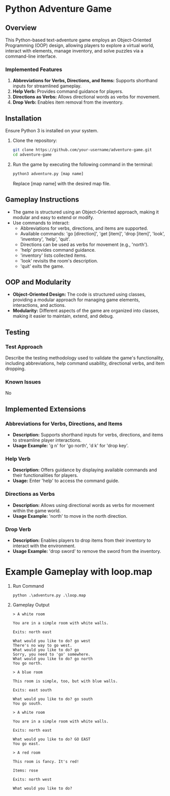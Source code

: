 # Python Adventure Game

## Overview
This Python-based text-adventure game employs an Object-Oriented Programming (OOP) design, allowing players to explore a virtual world, interact with elements, manage inventory, and solve puzzles via a command-line interface.

### Implemented Features
1. **Abbreviations for Verbs, Directions, and Items:** Supports shorthand inputs for streamlined gameplay.
2. **Help Verb:** Provides command guidance for players.
3. **Directions as Verbs:** Allows directional words as verbs for movement.
4. **Drop Verb:** Enables item removal from the inventory.

## Installation
Ensure Python 3 is installed on your system.

1.  Clone the repository:

    ```bash
    git clone https://github.com/your-username/adventure-game.git
    cd adventure-game
    ```
2.  Run the game by executing the following command in the terminal:

    ```bash
    python3 adventure.py [map name]
    ```
    Replace [map name] with the desired map file.

## Gameplay Instructions
- The game is structured using an Object-Oriented approach, making it modular and easy to extend or modify.
- Use commands to interact:
    - Abbreviations for verbs, directions, and items are supported.
    - Available commands: 'go [direction]', 'get [item]', 'drop [item]', 'look', 'inventory', 'help', 'quit'.
    - Directions can be used as verbs for movement (e.g., 'north').
    - 'help' provides command guidance.
    - 'inventory' lists collected items.
    - 'look' revisits the room's description.
    - 'quit' exits the game.

## OOP and Modularity
- **Object-Oriented Design:** The code is structured using classes, providing a modular approach for managing game elements, interactions, and actions.
- **Modularity:** Different aspects of the game are organized into classes, making it easier to maintain, extend, and debug.

## Testing
### Test Approach
Describe the testing methodology used to validate the game's functionality, including abbreviations, help command usability, directional verbs, and item dropping.

### Known Issues
No

## Implemented Extensions
### Abbreviations for Verbs, Directions, and Items
- **Description:** Supports shorthand inputs for verbs, directions, and items to streamline player interactions.
- **Usage Example:** 'g n' for 'go north', 'd k' for 'drop key'.

### Help Verb
- **Description:** Offers guidance by displaying available commands and their functionalities for players.
- **Usage:** Enter 'help' to access the command guide.

### Directions as Verbs
- **Description:** Allows using directional words as verbs for movement within the game world.
- **Usage Example:** 'north' to move in the north direction.

### Drop Verb
- **Description:** Enables players to drop items from their inventory to interact with the environment.
- **Usage Example:** 'drop sword' to remove the sword from the inventory.


# Example Gameplay with loop.map
1.  Run Command 

    ```
    python .\adventure.py .\loop.map
    ```

2.  Gameplay Output

    ```
    > A white room

    You are in a simple room with white walls.

    Exits: north east

    What would you like to do? go west
    There's no way to go west.
    What would you like to do? go
    Sorry, you need to 'go' somewhere.
    What would you like to do? go north
    You go north.

    > A blue room

    This room is simple, too, but with blue walls.

    Exits: east south

    What would you like to do? go south
    You go south.

    > A white room

    You are in a simple room with white walls.

    Exits: north east

    What would you like to do? GO EAST
    You go east.

    > A red room

    This room is fancy. It's red!

    Items: rose

    Exits: north west

    What would you like to do? 
    
    ```


